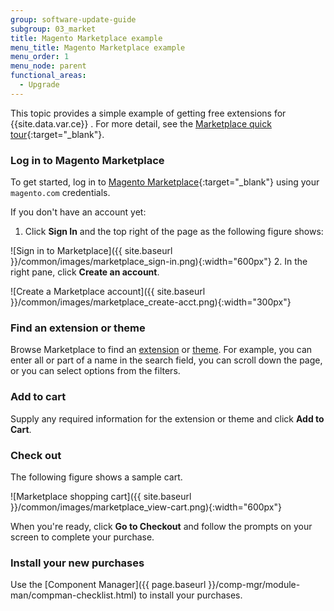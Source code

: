```yaml
---
group: software-update-guide
subgroup: 03_market
title: Magento Marketplace example
menu_title: Magento Marketplace example
menu_order: 1
menu_node: parent
functional_areas:
  - Upgrade
---
```


This topic provides a simple example of getting free extensions for {{site.data.var.ce}} . For more detail, see the [Marketplace quick tour](http://docs.magento.com/marketplace/user_guide/quick-tour/install-extension.html){:target="_blank"}.

### Log in to Magento Marketplace

To get started, log in to [Magento Marketplace](https://marketplace.magento.com){:target="_blank"} using your `magento.com` credentials.

If you don't have an account yet:

1. Click **Sign In** and the top right of the page as the following figure shows:

 ![Sign in to Marketplace]({{ site.baseurl }}/common/images/marketplace_sign-in.png){:width="600px"}
2. In the right pane, click **Create an account**.

 ![Create a Marketplace account]({{ site.baseurl }}/common/images/marketplace_create-acct.png){:width="300px"}

### Find an extension or theme

Browse Marketplace to find an [extension](https://glossary.magento.com/extension) or [theme](https://glossary.magento.com/theme). For example, you can enter all or part of a name in the search field, you can scroll down the page, or you can select options from the filters.

### Add to cart

Supply any required information for the extension or theme and click **Add to Cart**.

### Check out

The following figure shows a sample cart.

![Marketplace shopping cart]({{ site.baseurl }}/common/images/marketplace_view-cart.png){:width="600px"}

When you're ready, click **Go to Checkout** and follow the prompts on your screen to complete your purchase.

### Install your new purchases

Use the [Component Manager]({{ page.baseurl }}/comp-mgr/module-man/compman-checklist.html) to install your purchases.

